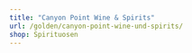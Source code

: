 ```yaml
---
title: "Canyon Point Wine & Spirits"
url: /golden/canyon-point-wine-und-spirits/
shop: Spirituosen
---
```

